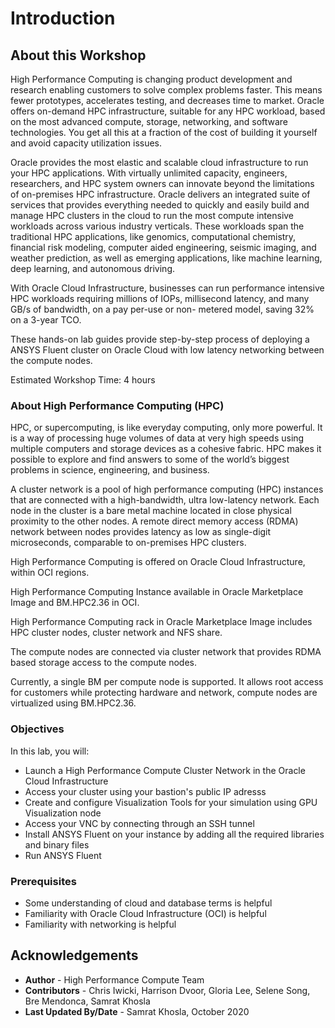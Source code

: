 # Introduction

## About this Workshop

High Performance Computing is changing product development and research enabling customers to solve complex problems faster. This means fewer prototypes, accelerates testing, and decreases time to market. Oracle offers on-demand HPC infrastructure, suitable for any HPC workload, based on the most advanced compute, storage, networking, and software technologies. You get all this at a fraction of the cost of building it yourself and avoid capacity utilization issues.

Oracle provides the most elastic and scalable cloud infrastructure to run your HPC applications. With virtually unlimited capacity, engineers, researchers, and HPC system owners can innovate beyond the limitations of on-premises HPC infrastructure. Oracle delivers an integrated suite of services that provides everything needed to quickly and easily build and manage HPC clusters in the cloud to run the most compute intensive workloads across various industry verticals. These workloads span the traditional HPC applications, like genomics, computational chemistry, financial risk modeling, computer aided engineering, seismic imaging, and weather prediction, as well as emerging applications, like machine learning, deep learning, and autonomous driving.

With Oracle Cloud Infrastructure, businesses can run performance intensive HPC workloads requiring millions of IOPs, millisecond latency, and many GB/s of bandwidth, on a pay per-use or non- metered model, saving 32% on a 3-year TCO.

These hands-on lab guides provide step-by-step process of deploying a ANSYS Fluent cluster on Oracle Cloud with low latency networking between the compute nodes.

Estimated Workshop Time: 4 hours

### About High Performance Computing (HPC)

HPC, or supercomputing, is like everyday computing, only more powerful. It is a way of processing huge volumes of data at very high speeds using multiple computers and storage devices as a cohesive fabric. HPC makes it possible to explore and find answers to some of the world’s biggest problems in science, engineering, and business.

A cluster network is a pool of high performance computing (HPC) instances that are connected with a high-bandwidth, ultra low-latency network. Each node in the cluster is a bare metal machine located in close physical proximity to the other nodes. A remote direct memory access (RDMA) network between nodes provides latency as low as single-digit microseconds, comparable to on-premises HPC clusters.

High Performance Computing is offered on Oracle Cloud Infrastructure, within OCI regions.

High Performance Computing Instance available in Oracle Marketplace Image and BM.HPC2.36 in OCI.

High Performance Computing rack in Oracle Marketplace Image includes HPC cluster nodes, cluster network and NFS share.

The compute nodes are connected via cluster network that provides RDMA based storage access to the compute nodes.

Currently, a single BM per compute node is supported. It allows root access for customers while protecting hardware and network, compute nodes are virtualized using BM.HPC2.36.

### Objectives

In this lab, you will:
- Launch a High Performance Compute Cluster Network in the Oracle Cloud Infrastructure
- Access your cluster using your bastion's public IP adresss
- Create and configure Visualization Tools for your simulation using GPU Visualization node
- Access your VNC by connecting through an SSH tunnel
- Install ANSYS Fluent on your instance by adding all the required libraries and binary files
- Run ANSYS Fluent

### Prerequisites

* Some understanding of cloud and database terms is helpful
* Familiarity with Oracle Cloud Infrastructure (OCI) is helpful
* Familiarity with networking is helpful

## Acknowledgements

* **Author** - High Performance Compute Team
* **Contributors** -  Chris Iwicki, Harrison Dvoor, Gloria Lee, Selene Song, Bre Mendonca, Samrat Khosla
* **Last Updated By/Date** - Samrat Khosla, October 2020

